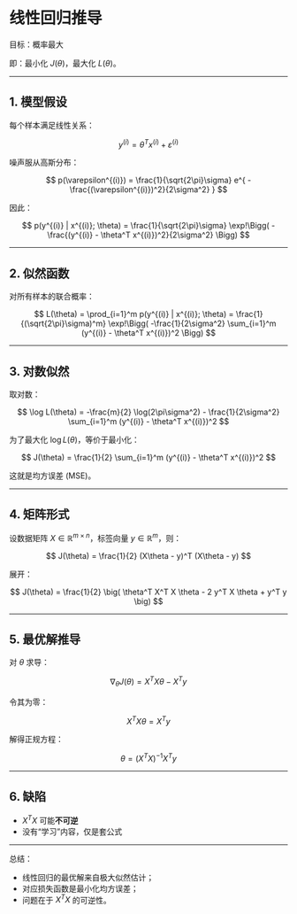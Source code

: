 # 线性回归推导

目标：概率最大

即：最小化 $J(\theta)$，最大化 $L(\theta)$。

---

## 1. 模型假设

每个样本满足线性关系：

$$
y^{(i)} = \theta^T x^{(i)} + \varepsilon^{(i)}
$$

噪声服从高斯分布：

$$
p(\varepsilon^{(i)}) = \frac{1}{\sqrt{2\pi}\sigma} e^{ - \frac{(\varepsilon^{(i)})^2}{2\sigma^2} }
$$

因此：

$$
p(y^{(i)} | x^{(i)}; \theta) = \frac{1}{\sqrt{2\pi}\sigma} \exp!\Bigg( - \frac{(y^{(i)} - \theta^T x^{(i)})^2}{2\sigma^2} \Bigg)
$$

---

## 2. 似然函数

对所有样本的联合概率：

$$
L(\theta) = \prod_{i=1}^m p(y^{(i)} | x^{(i)}; \theta)
= \frac{1}{(\sqrt{2\pi}\sigma)^m} \exp!\Bigg( -\frac{1}{2\sigma^2} \sum_{i=1}^m (y^{(i)} - \theta^T x^{(i)})^2 \Bigg)
$$

---

## 3. 对数似然

取对数：

$$
\log L(\theta) = -\frac{m}{2} \log(2\pi\sigma^2) - \frac{1}{2\sigma^2} \sum_{i=1}^m (y^{(i)} - \theta^T x^{(i)})^2
$$


为了最大化 $\log L(\theta)$，等价于最小化：

$$
J(\theta) = \frac{1}{2} \sum_{i=1}^m (y^{(i)} - \theta^T x^{(i)})^2
$$

这就是均方误差 (MSE)。

---

## 4. 矩阵形式

设数据矩阵 $X \in \mathbb{R}^{m \times n}$，标签向量 $y \in \mathbb{R}^m$，则：

$$
J(\theta) = \frac{1}{2} (X\theta - y)^T (X\theta - y)
$$

展开：

$$
J(\theta) = \frac{1}{2} \big( \theta^T X^T X \theta - 2 y^T X \theta + y^T y \big)
$$

---

## 5. 最优解推导

对 $\theta$ 求导：

$$
\nabla_\theta J(\theta) = X^T X \theta - X^T y
$$

令其为零：

$$
X^T X \theta = X^T y
$$

解得正规方程：

$$
\theta = (X^T X)^{-1} X^T y
$$

---

## 6. 缺陷
* $X^T X$ 可能**不可逆**
* 没有“学习”内容，仅是套公式


---

总结：

* 线性回归的最优解来自极大似然估计；
* 对应损失函数是最小化均方误差；
* 问题在于 $X^T X$ 的可逆性。
